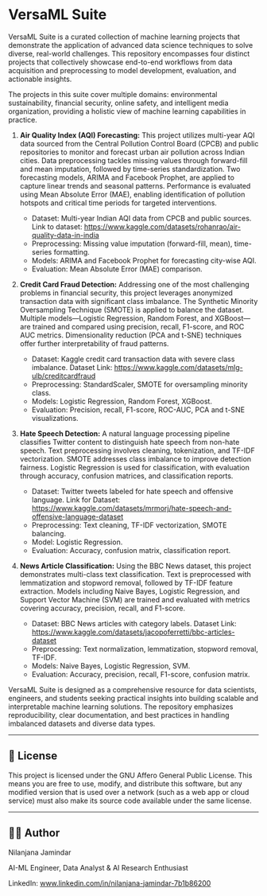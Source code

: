 # VersaML Suite
VersaML Suite is a curated collection of machine learning projects that demonstrate the application of advanced data science techniques to solve diverse, real-world challenges. This repository encompasses four distinct projects that collectively showcase end-to-end workflows from data acquisition and preprocessing to model development, evaluation, and actionable insights.

The projects in this suite cover multiple domains: environmental sustainability, financial security, online safety, and intelligent media organization, providing a holistic view of machine learning capabilities in practice.

1. **Air Quality Index (AQI) Forecasting:**
This project utilizes multi-year AQI data sourced from the Central Pollution Control Board (CPCB) and public repositories to monitor and forecast urban air pollution across Indian cities. Data preprocessing tackles missing values through forward-fill and mean imputation, followed by time-series standardization. Two forecasting models, ARIMA and Facebook Prophet, are applied to capture linear trends and seasonal patterns. Performance is evaluated using Mean Absolute Error (MAE), enabling identification of pollution hotspots and critical time periods for targeted interventions.
    * Dataset: Multi-year Indian AQI data from CPCB and public sources. Link to dataset: https://www.kaggle.com/datasets/rohanrao/air-quality-data-in-india
    * Preprocessing: Missing value imputation (forward-fill, mean), time-series formatting.
    * Models: ARIMA and Facebook Prophet for forecasting city-wise AQI.
    * Evaluation: Mean Absolute Error (MAE) comparison.

2. **Credit Card Fraud Detection:**
Addressing one of the most challenging problems in financial security, this project leverages anonymized transaction data with significant class imbalance. The Synthetic Minority Oversampling Technique (SMOTE) is applied to balance the dataset. Multiple models—Logistic Regression, Random Forest, and XGBoost—are trained and compared using precision, recall, F1-score, and ROC AUC metrics. Dimensionality reduction (PCA and t-SNE) techniques offer further interpretability of fraud patterns.
    * Dataset: Kaggle credit card transaction data with severe class imbalance. Dataset Link: https://www.kaggle.com/datasets/mlg-ulb/creditcardfraud
    * Preprocessing: StandardScaler, SMOTE for oversampling minority class.
    * Models: Logistic Regression, Random Forest, XGBoost.
    * Evaluation: Precision, recall, F1-score, ROC-AUC, PCA and t-SNE visualizations.

3. **Hate Speech Detection:**
A natural language processing pipeline classifies Twitter content to distinguish hate speech from non-hate speech. Text preprocessing involves cleaning, tokenization, and TF-IDF vectorization. SMOTE addresses class imbalance to improve detection fairness. Logistic Regression is used for classification, with evaluation through accuracy, confusion matrices, and classification reports.
    * Dataset: Twitter tweets labeled for hate speech and offensive language. Link for Dataset: https://www.kaggle.com/datasets/mrmorj/hate-speech-and-offensive-language-dataset
    * Preprocessing: Text cleaning, TF-IDF vectorization, SMOTE balancing.
    * Model: Logistic Regression.
    * Evaluation: Accuracy, confusion matrix, classification report.

4. **News Article Classification:**
Using the BBC News dataset, this project demonstrates multi-class text classification. Text is preprocessed with lemmatization and stopword removal, followed by TF-IDF feature extraction. Models including Naive Bayes, Logistic Regression, and Support Vector Machine (SVM) are trained and evaluated with metrics covering accuracy, precision, recall, and F1-score.
    * Dataset: BBC News articles with category labels. Dataset Link: https://www.kaggle.com/datasets/jacopoferretti/bbc-articles-dataset
    * Preprocessing: Text normalization, lemmatization, stopword removal, TF-IDF.
    * Models: Naive Bayes, Logistic Regression, SVM.
    * Evaluation: Accuracy, precision, recall, F1-score, confusion matrix.

VersaML Suite is designed as a comprehensive resource for data scientists, engineers, and students seeking practical insights into building scalable and interpretable machine learning solutions. The repository emphasizes reproducibility, clear documentation, and best practices in handling imbalanced datasets and diverse data types.

---

## 📜 License
This project is licensed under the GNU Affero General Public License. This means you are free to use, modify, and distribute this software, but any modified version that is used over a network (such as a web app or cloud service) must also make its source code available under the same license.

---

## 👩‍💻 Author
Nilanjana Jamindar

AI-ML Engineer, Data Analyst & AI Research Enthusiast

LinkedIn: www.linkedin.com/in/nilanjana-jamindar-7b1b86200
